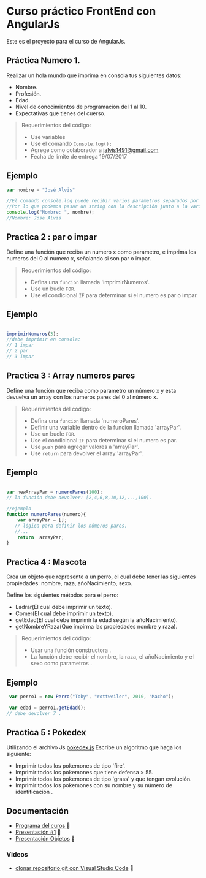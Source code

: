 # Curso práctico FrontEnd con AngularJs

Este es el proyecto para el curso de AngularJs.


## Práctica Numero 1.

Realizar un  hola mundo que imprima en consola tus siguientes datos:
* Nombre.
* Profesión.
* Edad.
* Nivel de conocimientos de programación del 1 al 10.
* Expectativas  que tienes del cuerso.
> Requerimientos del código:
>- Use variables
>- Use el comando `Console.log();`
>- Agrege como colaborador a jalvis1491@gmail.com
>- Fecha de limite de entrega 19/07/2017 

## Ejemplo

```javascript
var nombre = "José Alvis"

//El comando console.log puede recibir varios parametros separados por ','
//Por lo que podemos pasar un string con la descripción junto a la variable que se va a imprimir.
console.log("Nombre: ", nombre);
//Nombre: José Alvis
```

## Practica 2 : par o impar

Define una función que reciba un numero x como parametro, e imprima los numeros del 0 al numero x,
señalando si son par o impar.

> Requerimientos del código:
>- Defina una `funcion` llamada 'imprimirNumeros'.
>- Use un bucle `FOR`.
>- Use el condicional `IF` para determinar si el numero es par o impar.


## Ejemplo

```javascript

imprimirNumeros(3);
//debe imprimir en consola:
// 1 impar
// 2 par
// 3 impar 


```
## Practica 3 : Array numeros pares

Define una función que  reciba como parametro  un número x y esta devuelva un array con los numeros pares 
del 0 al número x.

> Requerimientos del código:
>- Defina una `funcion` llamada 'numeroPares'.
>- Definir una variable dentro de la funcion llamada 'arrayPar'.
>- Use un bucle `FOR`.
>- Use el condicional `IF` para determinar si el numero es par.
>- Use `push` para agregar valores a 'arrayPar'.
>- Use `return` para devolver el array 'arrayPar'.


## Ejemplo

```javascript

var newArrayPar = numeroPares(100);
// la función debe devolver: [2,4,6,8,10,12,...,100]. 

//ejemplo
function numeroPares(numero){
    var arrayPar = [];
   // lógica para definir los números pares.
   //...
    return  arrayPar;
}


```
## Practica 4 : Mascota

Crea un objeto que represente a un  perro, el cual debe tener las siguientes propiedades: nombre, raza, añoNacimiento, sexo.

Define los siguientes métodos para el perro:
* Ladrar(El cual debe imprimir un texto).
* Comer(El cual debe imprimir un texto).
* getEdad(El cual debe imprimir la edad según la añoNacimiento).
* getNombreYRaza(Que impirma las propiedades nombre y raza).

> Requerimientos del código:
>- Usar una función constructora .
>- La función debe recibir el nombre, la raza, el añoNacimiento  y el sexo como parametros .

## Ejemplo

```javascript
 var perro1 = new Perro("Toby", "rottweiler", 2010, "Macho");

 var edad = perro1.getEdad();
// debe devolver 7 .

```

## Practica 5 : Pokedex

Utilizando el archivo Js [pokedex.js](ClasesJS/Clase3/pokedex.js) Escribe un algoritmo que haga los siguiente:

* Imprimir todos los pokemones de tipo 'fire'.
* Imprimir todos los pokemones que tiene defensa > 55.
* Imprimir todos los pokemones de tipo 'grass' y que tengan evolución.
* Imprimir todos los pokemones con su nombre  y su número  de identificación .







## Documentación

* [Programa del curos ](https://docs.google.com/document/d/1j3U61KuTUJPq7oczKixI14C_hE8reU2We5R_ZkwTryo/edit?usp=sharing) :closed_book:
* [Presentación #1](https://docs.google.com/presentation/d/1VKzNc8qd0Ahcj_voUKiXnWOR8HCrm_6ndgEeQyFYxSY/edit?usp=sharing) :closed_book:
* [Presentación Objetos](https://docs.google.com/presentation/d/11qYio7S2bobqWcVd-HqLx3n_3q20sNKlbC9BwAcotw8/edit?usp=sharing) :closed_book:

### Videos
* [clonar repositorio git con Visual Studio Code](https://www.youtube.com/watch?v=VOwyH2-VCVY) :movie_camera: